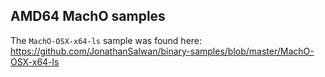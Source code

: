## AMD64 MachO samples

The `MachO-OSX-x64-ls` sample was found here: 
https://github.com/JonathanSalwan/binary-samples/blob/master/MachO-OSX-x64-ls